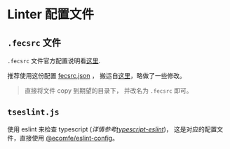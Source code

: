 # Linter 配置文件

## `.fecsrc` 文件

`.fecsrc` 文件官方配置说明看[这里](https://github.com/ecomfe/fecs/wiki/Configuration).

推荐使用这份配置 [fecsrc.json](./fecsrc.json) ，  搬运自[这里](https://github.com/ecomfe/eslint-config/blob/master/strict.js)，略做了一些修改。

> 直接将文件 copy 到期望的目录下， 并改名为 `.fecsrc` 即可。

## `tseslint.js`

使用 eslint 来检查 typescript (_详情参考[typescript-eslint](https://github.com/typescript-eslint/typescript-eslint)_)， 这是对应的配置文件，直接使用 [@ecomfe/eslint-config](https://github.com/ecomfe/eslint-config)。
